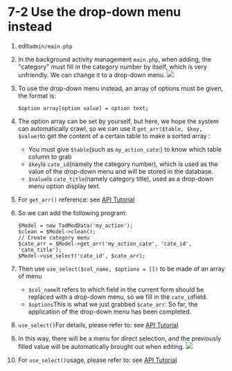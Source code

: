 # 7-2 Use the drop-down menu instead



1. edit`admin/main.php`
2. In the background activity management `main.php`, when adding, the "category" must fill in the category number by itself, which is very unfriendly. We can change it to a drop-down menu. ![](https://campus-xoops.tn.edu.tw/uploads/tad_book3/image/47/%E7%81%AB%E7%8B%90%E6%88%AA%E5%9B%BE_2020-05-28T03-44-35.174Z.png)
3. To use the drop-down menu instead, an array of options must be given, the format is:

   ```text
   $option array[option value] = option text;
   ```

4. The option array can be set by yourself, but here, we hope the system can automatically crawl, so we can use it `get_arr($table, $key, $value)`to get the content of a certain table to make a sorted array`：`
   * You must give `$table`\(such as `my_action_cate`:\) to know which table column to grab
   * `$key`Is `cate_id`\(namely the category number\), which is used as the value of the drop-down menu and will be stored in the database.
   * `$value`Is `cate_title`\(namely category title\), used as a drop-down menu option display text.
5. For  `get_arr()` reference: see [API Tutorial](https://xoops.gitbook.io/jill-lazy-framework-api/3.tadmoddata-class/3-1-basic-method/3-1-3-get-the-array-of-the-specified-data-get_arr-usdtable-usdkey-usdvalue)
6. So we can add the following program:

   ```text
   $Model = new TadModData('my_action');
   $clean = $Model->clean();
   // Create category menu
   $cate_arr = $Model->get_arr('my_action_cate', 'cate_id', 'cate_title');
   $Model->use_select('cate_id', $cate_arr);
   ```

7. Then use `use_select($col_name, $options = [])` to be made of an array of menu
   * `$col_name`It refers to which field in the current form should be replaced with a drop-down menu, so we fill in the `cate_id`field.
   * `$options`This is what we just grabbed `$cate_arr`. So far, the application of the drop-down menu has been completed.
8. `use_select()`For details, please refer to: see [API Tutorial](https://xoops.gitbook.io/jill-lazy-framework-api/3.tadmoddata-class/3-4-form-component/3-4-1-drop-down-menu-use_select-usdcol_name-usdoptions)
9. In this way, there will be a menu for direct selection, and the previously filled value will be automatically brought out when editing. ![](https://campus-xoops.tn.edu.tw/uploads/tad_book3/image/47/%E8%A8%BB%E8%A7%A3%202020-05-28%20115106.png)
10. For `use_select()`usage, please refer to: see [API Tutorial](https://xoops.gitbook.io/jill-lazy-framework-api/3.tadmoddata-class/3-4-form-component/3-4-1-drop-down-menu-use_select-usdcol_name-usdoptions)

